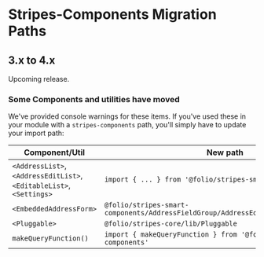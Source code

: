 # Stripes-Components Migration Paths
## 3.x to 4.x
Upcoming release.  

### Some Components and utilities have moved
We've provided console warnings for these items. If you've used these in your module with a `stripes-components` path, you'll simply have to update your import path:

Component/Util | New path
-- | --
`<AddressList>`, `<AddressEditList>`, `<EditableList>`, `<Settings>`  | `import { ... } from '@folio/stripes-smart-components'`
`<EmbeddedAddressForm>` | `@folio/stripes-smart-components/AddressFieldGroup/AddressEdit/EmbeddedAddressForm` 
`<Pluggable>`  | `@folio/stripes-core/lib/Pluggable`
`makeQueryFunction()` | `import { makeQueryFunction } from '@folio/stripes-smart-components'`
